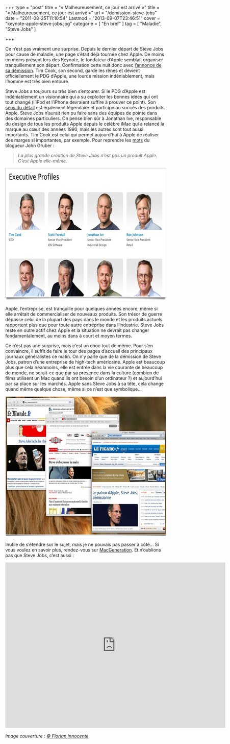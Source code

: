 +++
type = "post"
titre = "&laquo;&nbsp;Malheureusement, ce jour est arrivé&nbsp;&raquo;"
title = "&laquo;&nbsp;Malheureusement, ce jour est arrivé&nbsp;&raquo;"
url = "/demission-steve-jobs"
date = "2011-08-25T11:10:54"
Lastmod = "2013-09-07T23:46:51"
cover = "keynote-apple-steve-jobs.jpg"
categorie = [ "En bref" ]
tag = [ "Maladie", "Steve Jobs" ]

+++

<p>Ce n&rsquo;est pas vraiment une surprise. Depuis le dernier départ de Steve Jobs pour cause de maladie, une page s&rsquo;était déjà tournée chez Apple. De moins en moins présent lors des Keynote, le fondateur d&rsquo;Apple semblait organiser tranquillement son départ. Confirmation cette nuit donc avec <a href="http://www.apple.com/pr/library/2011/08/24Letter-from-Steve-Jobs.html">l&rsquo;annonce de sa démission</a>. Tim Cook, son second, garde les rênes et devient officiellement le PDG d&rsquo;Apple, une lourde mission indéniablement, mais l&rsquo;homme est très bien entouré.</p>
<p>Steve Jobs a toujours su très bien s&rsquo;entourer. Si le PDG d&rsquo;Apple est indéniablement un visionnaire qui a su exploiter les bonnes idées qui ont tout changé (l&rsquo;iPod et l&rsquo;iPhone devraient suffire à prouver ce point). Son <a href="https://plus.google.com/107117483540235115863/posts/gcSStkKxXTw">sens du détail</a> est également légendaire et participe au succès des produits Apple. Steve Jobs n&rsquo;aurait rien pu faire sans des équipes de pointe dans des domaines particuliers. On pense bien sûr à Jonathan Ive, responsable du design de tous les produits Apple depuis le célèbre iMac qui a relancé la marque au cœur des années 1990, mais les autres sont tout aussi importants. Tim Cook est celui qui permet aujourd&rsquo;hui à Apple de réaliser des marges si importantes, par exemple. Pour reprendre les <a href="http://daringfireball.net/2011/08/resigned">mots</a> du blogueur John Gruber :</p>
<blockquote><p><em>La plus grande création de Steve Jobs n&rsquo;est pas un produit Apple. C&rsquo;est Apple elle-même.</em></p></blockquote>
<div style="text-align: center;"><img class="aligncenter" style="border-style: initial; border-color: initial; border-width: 0px;" src="apple-vice-president.jpg" alt="Apple vice president" width="690" height="415" border="0" /></div>
<p>Apple, l&rsquo;entreprise, est tranquille pour quelques années encore, même si elle arrêtait de commercialiser de nouveaux produits. Son trésor de guerre dépasse celui de la plupart des pays dans le monde et les produits actuels rapportent plus que pour toute autre entreprise dans l&rsquo;industrie. Steve Jobs reste en outre actif chez Apple et la situation ne devrait pas changer fondamentalement, au moins dans à court et moyen termes.</p>
<p>Ce n&rsquo;est pas une surprise, mais c&rsquo;est un choc tout de même. Pour s&rsquo;en convaincre, il suffit de faire le tour des pages d&rsquo;accueil des principaux journaux généralistes ce matin. On n&rsquo;y parle que de la démission de Steve Jobs, patron d&rsquo;une entreprise de high-tech américaine. Apple est beaucoup plus que cela néanmoins, elle est entrée dans la vie courante de beaucoup de monde, ne serait-ce que par sa présence dans la culture (combien de films utilisent un Mac quand ils ont besoin d&rsquo;un ordinateur ?) et aujourd&rsquo;hui par sa place sur les marchés. Apple sans Steve Jobs à sa tête, cela change quand même quelque chose, même si ce n&rsquo;est que symbolique…</p>
<div style="text-align: center;"><img class="aligncenter" style="border-style: initial; border-color: initial; border-width: 0px;" src="demission-steve-jobs-unes-journaux.jpg" alt="Demission steve jobs unes journaux" width="690" height="439" border="0" /></div>
<p>Inutile de s&rsquo;étendre sur le sujet, mais je ne pouvais pas passer à côté… Si vous voulez en savoir plus, rendez-vous sur <a href="http://www.macg.co/news/voir/213462/steve-jobs-demissionne">MacGeneration</a>. Et n&rsquo;oublions pas que Steve Jobs, c&rsquo;est aussi :</p>
<p><iframe src="http://www.dailymotion.com/embed/video/x5m47b?width=690" frameborder="0" width="690" height="518"></iframe></p>
<p><em>Image couverture : <a href="http://www.flickr.com/photos/kernelpanic/209675817/in/set-72157600029223741">© Florian Innocente</a></em></p>

